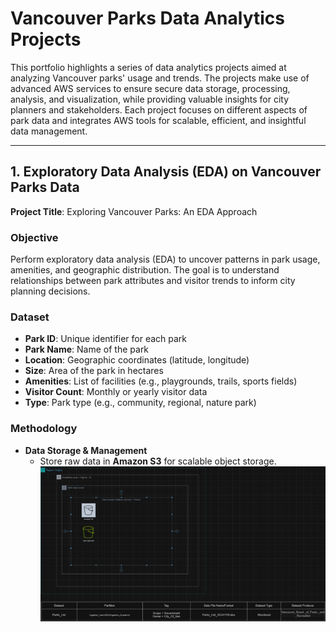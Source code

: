 # **Vancouver Parks Data Analytics Projects**

This portfolio highlights a series of data analytics projects aimed at analyzing Vancouver parks' usage and trends. The projects make use of advanced AWS services to ensure secure data storage, processing, analysis, and visualization, while providing valuable insights for city planners and stakeholders. Each project focuses on different aspects of park data and integrates AWS tools for scalable, efficient, and insightful data management.

---

## **1. Exploratory Data Analysis (EDA) on Vancouver Parks Data**  
**Project Title**: Exploring Vancouver Parks: An EDA Approach  

### **Objective**  
Perform exploratory data analysis (EDA) to uncover patterns in park usage, amenities, and geographic distribution. The goal is to understand relationships between park attributes and visitor trends to inform city planning decisions.

### **Dataset**  
- **Park ID**: Unique identifier for each park  
- **Park Name**: Name of the park  
- **Location**: Geographic coordinates (latitude, longitude)  
- **Size**: Area of the park in hectares  
- **Amenities**: List of facilities (e.g., playgrounds, trails, sports fields)  
- **Visitor Count**: Monthly or yearly visitor data  
- **Type**: Park type (e.g., community, regional, nature park)  

### **Methodology**  
- **Data Storage & Management**  
  - Store raw data in **Amazon S3** for scalable object storage.
![Data Ingestion](data_ing.png)
